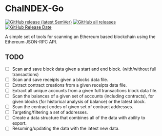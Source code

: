 # ChaINDEX-Go

[![GitHub release (latest SemVer)](https://img.shields.io/github/v/release/SeriousPassenger/ChaINDEX-Go?sort=semver)](https://github.com/SeriousPassenger/ChaINDEX-Go/releases/latest)
[![GitHub all releases](https://img.shields.io/github/downloads/SeriousPassenger/ChaINDEX-Go/total.svg)](https://github.com/SeriousPassenger/ChaINDEX-Go/releases)
[![GitHub Release Date](https://img.shields.io/github/release-date/SeriousPassenger/ChaINDEX-Go)](https://github.com/SeriousPassenger/ChaINDEX-Go/releases/latest)

A simple set of tools for scanning an Ethereum based blockchain using the Ethereum JSON-RPC API.

## TODO

* [ ] Scan and save block data given a start and end block.  (with/without full transactions)
* [ ] Scan and save receipts given a blocks data file.
* [ ] Extract contract creations from a given receipts data file.
* [ ] Extract all unique accounts from a given full transactions block data file.
* [ ] Scan the balances of a given set of accounts (including contracts), for given blocks (for historical analysis of balance) or the latest block.
* [ ] Scan the contract codes of given set of contract addresses.
* [ ] Targeting/filtering a set of addresses.
* [ ] Create a data structure that combines all of the data with ability to export.
* [ ] Resuming/updating the data with the latest new data.